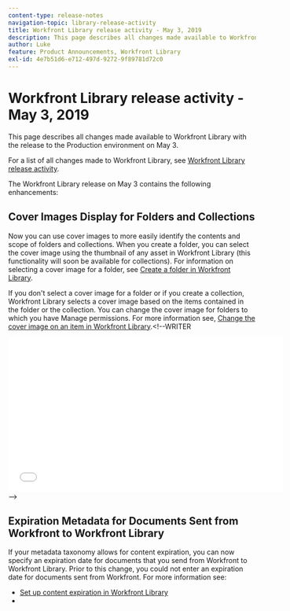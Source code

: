 ```yaml
---
content-type: release-notes
navigation-topic: library-release-activity
title: Workfront Library release activity - May 3, 2019
description: This page describes all changes made available to Workfront Library with the release to the Production environment on May 3.
author: Luke
feature: Product Announcements, Workfront Library
exl-id: 4e7b51d6-e712-497d-9272-9f89781d72c0
---
```

# Workfront Library release activity - May 3, 2019

This page describes all changes made available to Workfront Library with the release to the Production environment on May 3.

For a list of all changes made to Workfront Library, see [Workfront Library release activity](../../../product-announcements/product-releases/library-release-activity/workfront-library-release-activity.md).

The Workfront Library release on May 3 contains the following enhancements:

## Cover Images Display for Folders and Collections

Now you can use cover images to more easily identify the contents and scope of folders and collections. When you create a folder, you can select the cover image using the thumbnail of any asset in Workfront Library (this functionality will soon be available for collections). For information on selecting a cover image for a folder, see [Create a folder in Workfront Library](../../../workfront-library/content-management/folders/create-a-folder-library.md).

If you don't select a cover image for a folder or if you create a collection, Workfront Library selects a cover image based on the items contained in the folder or the collection. You can change the cover image for folders to which you have Manage permissions. For more information see, [Change the cover image on an item in Workfront Library](../../../workfront-library/content-management/change-cover-image-of-folder.md).<!--WRITER
<iframe class="vimeo-player_0" src="assets/334532557?" frameborder="0" allowfullscreen="1" width="560px" height="315px"></iframe>
-->

## Expiration Metadata for Documents Sent from Workfront to Workfront Library

If your metadata taxonomy allows for content expiration, you can now specify an expiration date for documents that you send from Workfront to Workfront Library. Prior to this change, you could not enter an expiration date for documents sent from Workfront. For more information see:

* [Set up content expiration in Workfront Library](../../../workfront-library/administration-and-setup/workfront-library-setup/set-up-content-expiration-in-library.md) 
* &nbsp;
